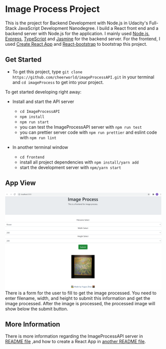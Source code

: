 # Image Process Project

This is the project for Backend Development with Node.js in Udacity's Full-Stack JavaScript Development Nanodegree. I build a React front end and a backend server with Node.js for the application. I mainly used [Node.js](https://nodejs.org/en/), [Express](https://expressjs.com/), [TypeScript](https://www.typescriptlang.org/) and [Jasmine](https://jasmine.github.io/) for the backend server. For the frontend, I used [Create React App](https://github.com/facebook/create-react-app) and [React-bootstrap](https://react-bootstrap.github.io/) to bootstrap this project.

## Get Started

- To get this project, type `git clone https://github.com/cheerworld/imageProcessAPI.git` in your terminal and `cd imageProcess` to get into your project.

To get started developing right away:

- Install and start the API server

  - `cd ImageProcessAPI`
  - `npm install`
  - `npm run start`
  - you can test the ImageProcessAPI server with `npm run test`
  - you can prettier server code with `npm run prettier` and eslint code with `npm run lint`

- In another terminal window
  - `cd frontend`
  - install all project dependencies with `npm install/yarn add`
  - start the development server with `npm/yarn start`

## App View

![Image Process App View](./appImage/oo.PNG)
There is a form for the user to fill to get the image processed. You need to enter filename, width, and height to submit this information and get the image processed. After the image is processed, the processed image will show below the submit button.

## More Information

There is more information regarding the ImageProcessAPI server in
[README file](ImageProcessAPI//README.md)
,and how to create a React App in
[another README file](frontend/README.md).
